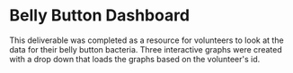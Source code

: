 # Belly Button Dashboard
This deliverable was completed as a resource for volunteers to look at the data for their belly button bacteria.  Three interactive graphs were created with a drop down that loads the graphs based on the volunteer's id.
